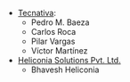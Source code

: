 - [Tecnativa](https://www.tecnativa.com):
  - Pedro M. Baeza
  - Carlos Roca
  - Pilar Vargas
  - Víctor Martínez
- [Heliconia Solutions Pvt. Ltd.](<https://www.heliconia.io>)
  - Bhavesh Heliconia
